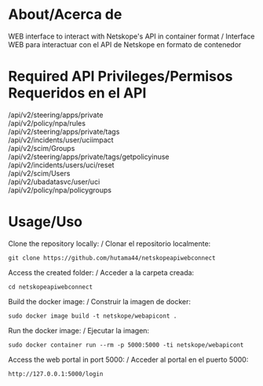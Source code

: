 # About/Acerca de
WEB interface to interact with Netskope's API in container format / Interface WEB para interactuar con el API de Netskope en formato de contenedor

# Required API Privileges/Permisos Requeridos en el API
/api/v2/steering/apps/private \
/api/v2/policy/npa/rules \
/api/v2/steering/apps/private/tags \
/api/v2/incidents/user/uciimpact \
/api/v2/scim/Groups	\
/api/v2/steering/apps/private/tags/getpolicyinuse \
/api/v2/incidents/users/uci/reset \
/api/v2/scim/Users	\
/api/v2/ubadatasvc/user/uci \
/api/v2/policy/npa/policygroups
 
# Usage/Uso
Clone the repository locally: / Clonar el repositorio localmente:
```
git clone https://github.com/hutama44/netskopeapiwebconnect
```
Access the created folder: / Acceder a la carpeta creada:
```
cd netskopeapiwebconnect
```
Build the docker image: / Construir la imagen de docker:
```
sudo docker image build -t netskope/webapicont .
```
Run the docker image: / Ejecutar la imagen: 
```
sudo docker container run --rm -p 5000:5000 -ti netskope/webapicont
```
Access the web portal in port 5000: / Acceder al portal en el puerto 5000: 
```
http://127.0.0.1:5000/login
```
